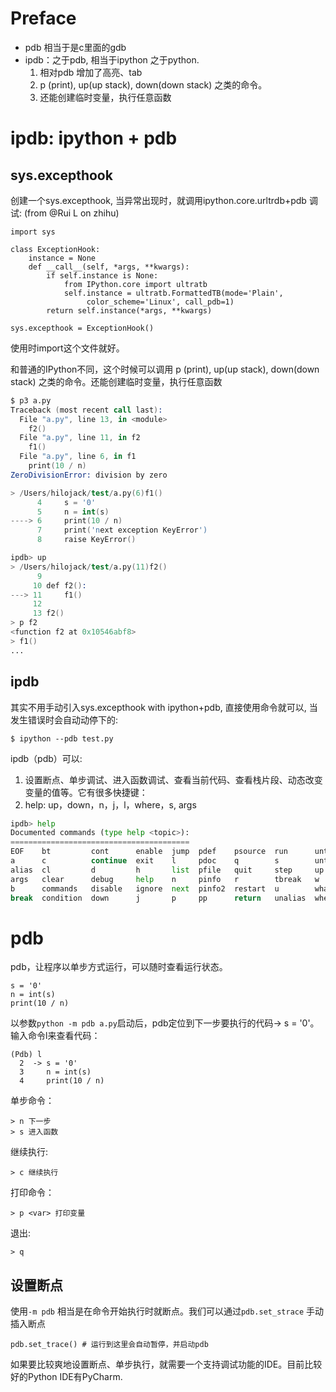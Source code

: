 # Preface
- pdb 相当于是c里面的gdb
- ipdb：之于pdb, 相当于ipython 之于python. 
    1. 相对pdb 增加了高亮、tab  
    2. p (print), up(up stack), down(down stack) 之类的命令。
    3. 还能创建临时变量，执行任意函数

# ipdb: ipython + pdb

## sys.excepthook
创建一个sys.excepthook, 当异常出现时，就调用ipython.core.urltrdb+pdb 调试: (from @Rui L on zhihu)
```
import sys

class ExceptionHook:
    instance = None
    def __call__(self, *args, **kwargs):
        if self.instance is None:
            from IPython.core import ultratb
            self.instance = ultratb.FormattedTB(mode='Plain',
                 color_scheme='Linux', call_pdb=1)
        return self.instance(*args, **kwargs)

sys.excepthook = ExceptionHook()
```
使用时import这个文件就好。

和普通的IPython不同，这个时候可以调用 p (print), up(up stack), down(down stack) 之类的命令。还能创建临时变量，执行任意函数

```s
$ p3 a.py
Traceback (most recent call last):
  File "a.py", line 13, in <module>
    f2()
  File "a.py", line 11, in f2
    f1()
  File "a.py", line 6, in f1
    print(10 / n)
ZeroDivisionError: division by zero

> /Users/hilojack/test/a.py(6)f1()
      4     s = '0'
      5     n = int(s)
----> 6     print(10 / n)
      7     print('next exception KeyError')
      8     raise KeyError()

ipdb> up
> /Users/hilojack/test/a.py(11)f2()
      9
     10 def f2():
---> 11     f1()
     12
     13 f2()
> p f2
<function f2 at 0x10546abf8>
> f1()
...
```
## ipdb
其实不用手动引入sys.excepthook with ipython+pdb, 直接使用命令就可以, 当发生错误时会自动动停下的:
```
$ ipython --pdb test.py
```
ipdb（pdb）可以:

1. 设置断点、单步调试、进入函数调试、查看当前代码、查看栈片段、动态改变变量的值等。它有很多快捷键：
2. help: up，down，n，j，l，where，s, args
```python
ipdb> help
Documented commands (type help <topic>):
========================================
EOF    bt         cont      enable  jump  pdef    psource  run      unt   
a      c          continue  exit    l     pdoc    q        s        until 
alias  cl         d         h       list  pfile   quit     step     up    
args   clear      debug     help    n     pinfo   r        tbreak   w     
b      commands   disable   ignore  next  pinfo2  restart  u        whatis
break  condition  down      j       p     pp      return   unalias  where 
```

# pdb
pdb，让程序以单步方式运行，可以随时查看运行状态。

	s = '0'
	n = int(s)
	print(10 / n)

以参数`python -m pdb a.py`启动后，pdb定位到下一步要执行的代码-> s = '0'。输入命令l来查看代码：

	(Pdb) l
	  2  -> s = '0'
	  3     n = int(s)
	  4     print(10 / n)

单步命令：

	> n 下一步
	> s 进入函数

继续执行:

	> c 继续执行

打印命令：

	> p <var> 打印变量

退出:

	> q

## 设置断点
使用`-m pdb` 相当是在命令开始执行时就断点。我们可以通过`pdb.set_strace` 手动插入断点

	pdb.set_trace() # 运行到这里会自动暂停，并启动pdb

如果要比较爽地设置断点、单步执行，就需要一个支持调试功能的IDE。目前比较好的Python IDE有PyCharm.
